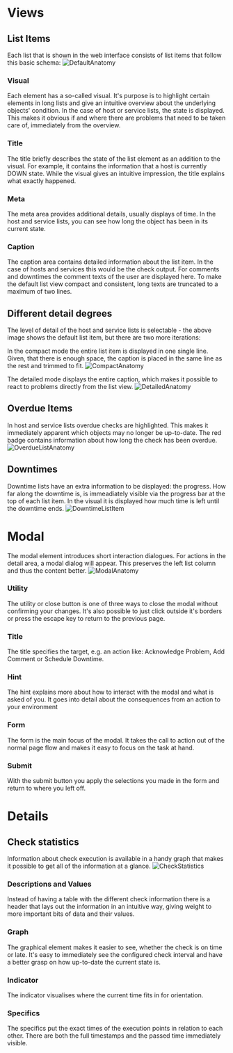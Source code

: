 # Views

## List Items
Each list that is shown in the web interface consists of list items that follow this basic schema:
![DefaultAnatomy](res/ListItemAnatomy.jpg "A list item stripped down to the skeleton")

### Visual
Each element has a so-called visual. It's purpose is to highlight certain elements in long lists and give an intuitive overview about the underlying objects' condition. 
In the case of host or service lists, the state is displayed. This makes it obvious if and where there are problems that need to be taken care of, immediately from the overview.

### Title
The title briefly describes the state of the list element as an addition to the visual. For example, it contains the information that a host is currently DOWN state. While the visual gives an intuitive impression, the title explains what exactly happened.

### Meta
The meta area provides additional details, usually displays of time. In the host and service lists, you can see how long the object has been in its current state.

### Caption
The caption area contains detailed information about the list item. In the case of hosts and services this would be the check output. For comments and downtimes the comment texts of the user are displayed here. To make the default list view compact and consistent, long texts are truncated to a maximum of two lines.

## Different detail degrees

The level of detail of the host and service lists is selectable - the above image shows the default list item, but there are two more iterations:

In the compact mode the entire list item is displayed in one single line.
Given, that there is enough space, the caption is placed in the same line as the rest and trimmed to fit.
![CompactAnatomy](res/ListItemAnatomyCompact.jpg "A more compact list item that fits in one line")

The detailed mode displays the entire caption, which makes it possible to react to problems directly from the list view.
![DetailedAnatomy](res/ListItemAnatomyDetailed.jpg "A more detailed list item that spans four lines")

## Overdue Items

In host and service lists overdue checks are highlighted. This makes it immediately apparent which objects may no longer be up-to-date. The red badge contains information about how long the check has been overdue.
![OverdueListAnatomy](res/ListAnatomyOverdue.jpg "A list with a highlighted item")

## Downtimes
Downtime lists have an extra information to be displayed: the progress.
How far along the downtime is, is immeadiately visible via the progress bar at the top of each list item.
In the visual it is displayed how much time is left until the downtime ends.
![DowntimeListItem](res/ListItemDowntimeAnatomy.jpg "A downtime list item with the added progress bar in the top")


# Modal
The modal element introduces short interaction dialogues. For actions in the detail area, a modal dialog will appear. This preserves the left list column and thus the content better.
![ModalAnatomy](res/ModalAnatomy.jpg "A modal presenting a form")

### Utility
The utility or close button is one of three ways to close the modal without confirming your changes. It's also possible to just click outside it's borders or press the escape key to return to the previous page.

### Title
The title specifies the target, e.g. an action like: Acknowledge Problem, Add Comment or Schedule Downtime.

### Hint
The hint explains more about how to interact with the modal and what is asked of you. It goes into detail about the consequences from an action to your environment

### Form
The form is the main focus of the modal. It takes the call to action out of the normal page flow and makes it easy to focus on the task at hand.

### Submit
With the submit button you apply the selections you made in the form and return to where you left off.

# Details

## Check statistics
Information about check execution is available in a handy graph that makes it possible to get all of the information at a glance.
![CheckStatistics](res/CheckStatisticsAnatomy.jpg "A panel with the statistics about check execution")

### Descriptions and Values
Instead of having a table with the different check information there is a header that lays out the information in an intuitive way, giving weight to more important bits of data and their values.

### Graph
The graphical element makes it easier to see, whether the check is on time or late. It's easy to immediately see the configured check interval and have a better grasp on how up-to-date the current state is.

### Indicator
The indicator visualises where the current time fits in for orientation.

### Specifics
The specifics put the exact times of the execution points in relation to each other. There are both the full timestamps and the passed time immediately visible.
